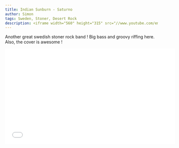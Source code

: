 ```yaml
---
title: Indian Sunburn - Saturno
author: Simon
tags: Sweden, Stoner, Desert Rock
description: <iframe width="560" height="315" src="//www.youtube.com/embed/3z-kBhQzBaI" frameborder="0" allowfullscreen></iframe>
---
```


Another great swedish stoner rock band ! Big bass and groovy riffing here. Also, the cover is awesome !   

<iframe width="560" height="315" src="//www.youtube.com/embed/3z-kBhQzBaI" frameborder="0" allowfullscreen></iframe>
